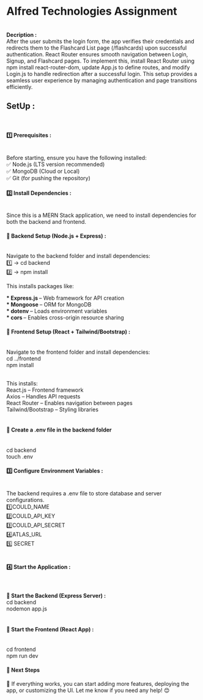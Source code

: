 <h1><b>Alfred Technologies Assignment</b></h1>
<br>
<b>
  Decription : <br>
</b>
After the user submits the login form, the app verifies their credentials and redirects them to the Flashcard List page (/flashcards) upon successful authentication. React Router ensures smooth navigation between Login, Signup, and Flashcard pages. To implement this, install React Router using npm install react-router-dom, update App.js to define routes, and modify Login.js to handle redirection after a successful login. This setup provides a seamless user experience by managing authentication and page transitions efficiently.
<br>


<h2><b>SetUp : </b></h2>
<br>
<h4><b>1️⃣ Prerequisites : </b></h4><br>
Before starting, ensure you have the following installed: <br>
✅ Node.js (LTS version recommended)<br>
✅ MongoDB (Cloud or Local) <br>
✅ Git (for pushing the repository) <br>
<h4>2️⃣ Install Dependencies :</h4> <br>
Since this is a MERN Stack application, we need to install dependencies for both the backend and frontend. <br>
<h4>📌 Backend Setup (Node.js + Express) :</h4><br>
Navigate to the backend folder and install dependencies: <br>
1️⃣ -> cd backend<br>
2️⃣ -> npm install<br>

This installs packages like: <br>

<b>* Express.js </b> – Web framework for API creation<br>
<b>* Mongoose </b> – ORM for MongoDB<br>
<b>* dotenv </b>– Loads environment variables<br>
<b>* cors </b> – Enables cross-origin resource sharing<br>

<h4><b>📌 Frontend Setup (React + Tailwind/Bootstrap) : </b></h4><br> 
Navigate to the frontend folder and install dependencies: <br>
cd ../frontend<br>
npm install<br><br>

This installs:
<br>
React.js – Frontend framework <br>
Axios – Handles API requests<br>
React Router – Enables navigation between pages<br>
Tailwind/Bootstrap – Styling libraries<br>
<br>

<h4><b>📌 Create a .env file in the backend folder</b></h4> <br>
cd backend<br>
touch .env<br>
<h4><b>3️⃣ Configure Environment Variables : </b></h4><br>
The backend requires a .env file to store database and server configurations.<br>
1️⃣COULD_NAME<br>
2️⃣COULD_API_KEY<br>
3️⃣COULD_API_SECRET<br>
4️⃣ATLAS_URL<br>
5️⃣ SECRET<br>
<br>

<h4><b>4️⃣ Start the Application : </b></h4> <br><br>
<b>📌 Start the Backend (Express Server) : </b><br>
cd backend<br>
nodemon app.js<br>
<br>
<h4><b>📌 Start the Frontend (React App) : </b></h4> <br>
cd frontend <br>
npm run dev <br>

<h4><b>🎯 Next Steps</b><br></h4>
🚀 If everything works, you can start adding more features, deploying the app, or customizing the UI.
Let me know if you need any help! 😊

